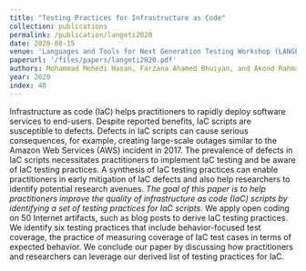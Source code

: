 ```yaml
---
title: "Testing Practices for Infrastructure as Code"
collection: publications
permalink: /publication/langeti2020
date: 2020-08-15
venue: 'Languages and Tools for Next Generation Testing Workshop (LANGETI), co-located with the ACM Joint European Software Engineering Conference and Symposium on the Foundations of Software Engineering (ESEC/FSE)'
paperurl: '/files/papers/langeti2020.pdf'
authors: Mohammad Mehedi Hasan, Farzana Ahamed Bhuiyan, and Akond Rahman
year: 2020
index: 40
--- 
```

Infrastructure as code (IaC) helps practitioners to rapidly deploy software services to end-users. Despite reported benefits, IaC scripts are susceptible to defects. Defects in IaC scripts can cause serious consequences, for example, creating large-scale outages similar to the Amazon Web Services (AWS) incident in 2017. The prevalence of defects in IaC scripts necessitates practitioners to implement IaC testing and be aware of IaC testing practices. A synthesis of IaC testing practices can enable practitioners in early mitigation of IaC defects and also help researchers to identify potential research avenues. *The goal of this paper is to help practitioners improve the quality of infrastructure as code (IaC) scripts by identifying a set of testing practices for IaC scripts.* We apply open coding on 50 Internet artifacts, such as blog posts to derive IaC testing practices. We identify six testing practices that include behavior-focused test coverage, the practice of measuring coverage of IaC test cases in terms of expected behavior. We conclude our paper by discussing how practitioners and researchers can leverage our derived list of testing practices for IaC.  

